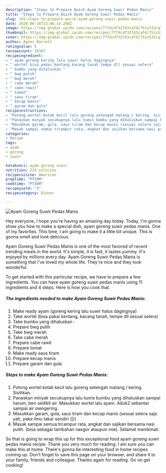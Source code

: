 ```yaml
---
description: "Steps to Prepare Quick Ayam Goreng Suwir Pedas Manis"
title: "Steps to Prepare Quick Ayam Goreng Suwir Pedas Manis"
slug: 193-steps-to-prepare-quick-ayam-goreng-suwir-pedas-manis
date: 2020-06-16T23:46:14.298Z
image: https://img-global.cpcdn.com/recipes/77fdcdf32fd3cafd/751x532cq70/ayam-goreng-suwir-pedas-manis-foto-resep-utama.jpg
thumbnail: https://img-global.cpcdn.com/recipes/77fdcdf32fd3cafd/751x532cq70/ayam-goreng-suwir-pedas-manis-foto-resep-utama.jpg
cover: https://img-global.cpcdn.com/recipes/77fdcdf32fd3cafd/751x532cq70/ayam-goreng-suwir-pedas-manis-foto-resep-utama.jpg
author: Agnes Barrett
ratingvalue: 5
reviewcount: 26387
recipeingredient:
- " ayam goreng kering lalu suwir halus dagingnya"
- " wortel bisa pakai kentang kacang tanah tempe dll sesuai selera"
- " bumbu yang dihaluskan "
- " bwg putih"
- " bwg merah"
- " cabe merah"
- " cabe rawit"
- " tomat"
- " saus tiram"
- " kecap manis"
- " garam dan gula"
recipeinstructions:
- "Potong wortel kotak kecil lalu goreng setengah matang / kering. Sisihkan."
- "Panaskan minyak secukupnya lalu tumis bumbu yang dihaluskan sampai harum, beri sedikit air. Masukkan wortel lalu ayam. Aduk2 sebentar sampai air mengering."
- "Masukkan garam, gula, saus tiram dan kecap manis (sesuai selera saja yah, pake ilmu takar sendiri 😉)"
- "Masak sampai semua trcampur rata, angkat dan sajikan bersama nasi putih. (bisa sebagai tambahan nasgor ataupun mie). Selamat menikmati."
categories:
- Recipe
tags:
- ayam
- goreng
- suwir

katakunci: ayam goreng suwir 
nutrition: 224 calories
recipecuisine: American
preptime: "PT19M"
cooktime: "PT36M"
recipeyield: "3"
recipecategory: Dinner

---
```



![Ayam Goreng Suwir Pedas Manis](https://img-global.cpcdn.com/recipes/77fdcdf32fd3cafd/751x532cq70/ayam-goreng-suwir-pedas-manis-foto-resep-utama.jpg)

Hey everyone, I hope you're having an amazing day today. Today, I'm gonna show you how to make a special dish, ayam goreng suwir pedas manis. One of my favorites. This time, I am going to make it a little bit unique. This is gonna smell and look delicious.

Ayam Goreng Suwir Pedas Manis is one of the most favored of recent trending meals in the world. It's simple, it is fast, it tastes yummy. It's enjoyed by millions every day. Ayam Goreng Suwir Pedas Manis is something that I've loved my whole life. They're nice and they look wonderful.




To get started with this particular recipe, we have to prepare a few ingredients. You can have ayam goreng suwir pedas manis using 11 ingredients and 4 steps. Here is how you cook that.

<!--inarticleads1-->

##### The ingredients needed to make Ayam Goreng Suwir Pedas Manis:

1. Make ready  ayam (goreng kering lalu suwir halus dagingnya)
1. Take  wortel (bisa pakai kentang, kacang tanah, tempe dll sesuai selera)
1. Take  bumbu yang dihaluskan :
1. Prepare  bwg putih
1. Take  bwg merah
1. Take  cabe merah
1. Prepare  cabe rawit
1. Prepare  tomat
1. Make ready  saus tiram
1. Prepare  kecap manis
1. Prepare  garam dan gula




<!--inarticleads2-->

##### Steps to make Ayam Goreng Suwir Pedas Manis:

1. Potong wortel kotak kecil lalu goreng setengah matang / kering. Sisihkan.
1. Panaskan minyak secukupnya lalu tumis bumbu yang dihaluskan sampai harum, beri sedikit air. Masukkan wortel lalu ayam. Aduk2 sebentar sampai air mengering.
1. Masukkan garam, gula, saus tiram dan kecap manis (sesuai selera saja yah, pake ilmu takar sendiri 😉)
1. Masak sampai semua trcampur rata, angkat dan sajikan bersama nasi putih. (bisa sebagai tambahan nasgor ataupun mie). Selamat menikmati.




So that is going to wrap this up for this exceptional food ayam goreng suwir pedas manis recipe. Thank you very much for reading. I am sure you can make this at home. There's gonna be interesting food in home recipes coming up. Don't forget to save this page on your browser, and share it to your family, friends and colleague. Thanks again for reading. Go on get cooking!
